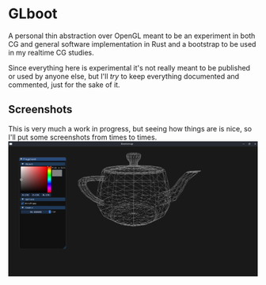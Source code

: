 # GLboot

A personal thin abstraction over OpenGL meant to be an experiment in both CG and general software implementation in Rust and a bootstrap to be used in my realtime CG studies.

Since everything here is experimental it's not really meant to be published or used by anyone else, but I'll *try* to keep everything documented and commented, just for the sake of it.

## Screenshots
This is very much a work in progress, but seeing how things are is nice, so I'll put some screenshots from times to times.
![pot](https://github.com/bvrner/glboot/blob/master/shots/pot.png)
